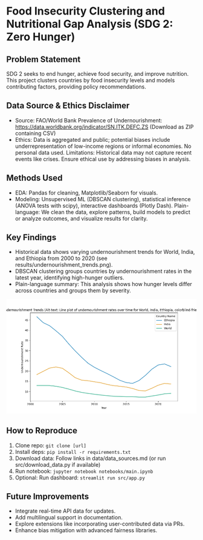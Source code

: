 
# Food Insecurity Clustering and Nutritional Gap Analysis (SDG 2: Zero Hunger)

## Problem Statement
SDG 2 seeks to end hunger, achieve food security, and improve nutrition. This project clusters countries by food insecurity levels and models contributing factors, providing policy recommendations.

## Data Source & Ethics Disclaimer
- Source: FAO/World Bank Prevalence of Undernourishment: https://data.worldbank.org/indicator/SN.ITK.DEFC.ZS (Download as ZIP containing CSV)
- Ethics: Data is aggregated and public; potential biases include underrepresentation of low-income regions or informal economies. No personal data used. Limitations: Historical data may not capture recent events like crises. Ensure ethical use by addressing biases in analysis.

## Methods Used
- EDA: Pandas for cleaning, Matplotlib/Seaborn for visuals.
- Modeling: Unsupervised ML (DBSCAN clustering), statistical inference (ANOVA tests with scipy), interactive dashboards (Plotly Dash).
Plain-language: We clean the data, explore patterns, build models to predict or analyze outcomes, and visualize results for clarity.

## Key Findings
- Historical data shows varying undernourishment trends for World, India, and Ethiopia from 2000 to 2020 (see results/undernourishment_trends.png).
- DBSCAN clustering groups countries by undernourishment rates in the latest year, identifying high-hunger outliers.
- Plain-language summary: This analysis shows how hunger levels differ across countries and groups them by severity.

![Undernourishment Trends](results/undernourishment_trends.png)

## How to Reproduce
1. Clone repo: `git clone [url]`
2. Install deps: `pip install -r requirements.txt`
3. Download data: Follow links in data/data_sources.md (or run src/download_data.py if available)
4. Run notebook: `jupyter notebook notebooks/main.ipynb`
5. Optional: Run dashboard: `streamlit run src/app.py`

## Future Improvements
- Integrate real-time API data for updates.
- Add multilingual support in documentation.
- Explore extensions like incorporating user-contributed data via PRs.
- Enhance bias mitigation with advanced fairness libraries.

